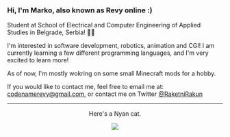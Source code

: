 ### Hi, I'm Marko, also known as Revy online :)

Student at School of Electrical and Computer Engineering of Applied Studies in Belgrade, Serbia! 👨‍🎓

I'm interested in software development, robotics, animation and CGI! I am currently learning a few different programming languages, and I'm very excited to learn more!

As of now, I'm mostly wokring on some small Minecraft mods for a hobby.

If you would like to contact me, feel free to email me at: [codenamerevy@gmail.com](mailto:dujovicm@gmail.com), or contact me on Twitter [@RaketniRakun](https://twitter.com/RaketniRakun "Rocket Raccoon")
<hr>
<p align="center">Here's a Nyan cat.</p>
<p align="center"><img src="https://gist.githubusercontent.com/T-Jedsada/dbee22959762fa6c0ccad8153830b51a/raw/8957088c2e31dba6d72ce86c615cb3c7bb7f0b0c/nyan-cat.gif"></p>
</p>
